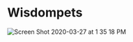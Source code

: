 # Wisdompets
![Screen Shot 2020-03-27 at 1 35 18 PM](https://user-images.githubusercontent.com/44322966/77757562-b7591b00-7031-11ea-8342-0698e41360d9.png)
